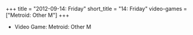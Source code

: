 +++
title = "2012-09-14: Friday"
short_title = "14: Friday"
video-games = ["Metroid: Other M"]
+++


* Video Game: Metroid: Other M